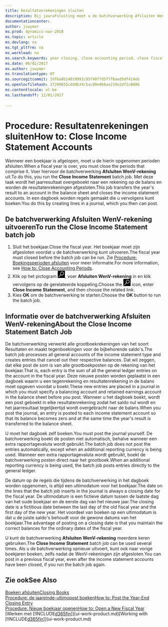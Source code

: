 ```yaml
---
title: Resultatenrekeningen sluiten
description: Bij jaarafsluiting moet u de batchverwerking Afsluiten WenV-rekening uitvoeren om de boekhoudperioden te sluiten die het boekjaar vormen.
documentationcenter: 
author: jswymer
ms.prod: dynamics-nav-2018
ms.topic: article
ms.devlang: na
ms.tgt_pltfrm: na
ms.workload: na
ms.search.keywords: year closing, close accounting period, close fiscal year, bank account detailed trial balance
ms.date: 06/02/2017
ms.author: jswymer
ms.translationtype: HT
ms.sourcegitcommit: 1dfba8b14019991c95f40ffd5f7fbaed5df414eb
ms.openlocfilehash: 37299655cdddb34c5ac09e066aa219e2df2c0d86
ms.contentlocale: nl-be
ms.lasthandoff: 12/01/2017

---
```

# <a name="how-to-close-income-statement-accounts"></a><span data-ttu-id="789d1-103">Procedure: Resultatenrekeningen sluiten</span><span class="sxs-lookup"><span data-stu-id="789d1-103">How to: Close Income Statement Accounts</span></span>
<span data-ttu-id="789d1-104">Wanneer een boekjaar is afgelopen, moet u de hierin opgenomen perioden afsluiten.</span><span class="sxs-lookup"><span data-stu-id="789d1-104">When a fiscal year is over, you must close the periods that comprise it.</span></span> <span data-ttu-id="789d1-105">Voer hiervoor de batchverwerking **Afsluiten WenV-rekening** uit.</span><span class="sxs-lookup"><span data-stu-id="789d1-105">To do this, you run the **Close Income Statement** batch job.</span></span> <span data-ttu-id="789d1-106">Met deze taak wordt het jaarresultaat overgeboekt naar een rekening op de balans en worden de resultatenrekeningen afgesloten.</span><span class="sxs-lookup"><span data-stu-id="789d1-106">This job transfers the year's result to an account in the balance sheet and closes the income statement accounts.</span></span> <span data-ttu-id="789d1-107">In een dagboek worden regels gemaakt die u vervolgens kunt boeken.</span><span class="sxs-lookup"><span data-stu-id="789d1-107">You do this by creating lines in a journal, which you then can post.</span></span>

## <a name="to-run-the-close-income-statement-batch-job"></a><span data-ttu-id="789d1-108">De batchverwerking Afsluiten WenV-rekening uitvoeren</span><span class="sxs-lookup"><span data-stu-id="789d1-108">To run the Close Income Statement batch job</span></span>
1. <span data-ttu-id="789d1-109">Sluit het boekjaar.</span><span class="sxs-lookup"><span data-stu-id="789d1-109">Close the fiscal year.</span></span> <span data-ttu-id="789d1-110">Het boekjaar moet zijn afgesloten voordat u de batchverwerking kunt uitvoeren.</span><span class="sxs-lookup"><span data-stu-id="789d1-110">The fiscal year must closed before the batch job can be run.</span></span> <span data-ttu-id="789d1-111">Zie [Procedure: Boekingsperioden afsluiten](year-close-account-periods.md) voor meer informatie.</span><span class="sxs-lookup"><span data-stu-id="789d1-111">For more information, see [How to: Close Accounting Periods](year-close-account-periods.md).</span></span>
2. <span data-ttu-id="789d1-112">Klik op het pictogram ![Zoeken naar pagina of rapport](media/ui-search/search_small.png "pictogram Zoeken naar pagina of rapport"), voer **Afsluiten WenV-rekening** in en klik vervolgens op de gerelateerde koppeling.</span><span class="sxs-lookup"><span data-stu-id="789d1-112">Choose the ![Search for Page or Report](media/ui-search/search_small.png "Search for Page or Report icon") icon, enter **Close Income Statement**, and then choose the related link.</span></span>
3. <span data-ttu-id="789d1-113">Kies **OK** om de batchverwerking te starten.</span><span class="sxs-lookup"><span data-stu-id="789d1-113">Choose the **OK** button to run the batch job.</span></span>

## <a name="about-the-close-income-statement-batch-job"></a><span data-ttu-id="789d1-114">Informatie over de batchverwerking Afsluiten WenV-rekening</span><span class="sxs-lookup"><span data-stu-id="789d1-114">About the Close Income Statement Batch Job</span></span>
<span data-ttu-id="789d1-115">De batchverwerking verwerkt alle grootboekrekeningen van het soort Resultaten en maakt tegenboekingen voor de bijbehorende saldo's.</span><span class="sxs-lookup"><span data-stu-id="789d1-115">The batch job processes all general accounts of the income statement type and creates entries that cancel out their respective balances.</span></span> <span data-ttu-id="789d1-116">Dat wil zeggen, dat elke post de som is van alle grootboekposten op de rekening van het boekjaar.</span><span class="sxs-lookup"><span data-stu-id="789d1-116">That is, each entry is the sum of all the general ledger entries on the account in the fiscal year.</span></span> <span data-ttu-id="789d1-117">Deze nieuwe posten worden geplaatst in een dagboek waarin u een tegenrekening en resultatenrekening in de balans moet opgeven voordat u boekt.</span><span class="sxs-lookup"><span data-stu-id="789d1-117">These new entries are placed in a journal in which you must specify a balancing account and retained earnings account in the balance sheet before you post.</span></span> <span data-ttu-id="789d1-118">Wanneer u het dagboek boekt, wordt een post geboekt in elke resultatenrekening zodat het saldo nul wordt en het jaarresultaat tegelijkertijd wordt overgebracht naar de balans.</span><span class="sxs-lookup"><span data-stu-id="789d1-118">When you post the journal, an entry is posted to each income statement account so that its balance becomes zero and at the same time the year's result is transferred to the balance sheet.</span></span>

<span data-ttu-id="789d1-119">U moet het dagboek zelf boeken.</span><span class="sxs-lookup"><span data-stu-id="789d1-119">You must post the journal yourself.</span></span> <span data-ttu-id="789d1-120">De batchverwerking boekt de posten niet automatisch, behalve wanneer een extra rapportagevaluta wordt gebruikt.</span><span class="sxs-lookup"><span data-stu-id="789d1-120">The batch job does not post the entries automatically, except when an additional reporting currency is being used.</span></span> <span data-ttu-id="789d1-121">Wanneer een extra rapportagevaluta wordt gebruikt, boekt de batchverwerking posten direct naar het grootboek.</span><span class="sxs-lookup"><span data-stu-id="789d1-121">When an additional reporting currency is being used, the batch job posts entries directly to the general ledger.</span></span>

<span data-ttu-id="789d1-122">De datum op de regels die tijdens de batchverwerking in het dagboek worden opgenomen, is altijd een ultimodatum voor het boekjaar.</span><span class="sxs-lookup"><span data-stu-id="789d1-122">The date on the lines that the batch job inserts in the journal is always a closing date for the fiscal year.</span></span> <span data-ttu-id="789d1-123">De ultimodatum is een fictieve datum tussen de laatste dag van het oude boekjaar en de eerste dag van het nieuwe jaar.</span><span class="sxs-lookup"><span data-stu-id="789d1-123">The closing date is a fictitious date between the last day of the old fiscal year and the first day of the new year.</span></span> <span data-ttu-id="789d1-124">Het voordeel van boeken op een ultimodatum is dat u de juiste saldo's behoudt voor de gewone datums van het boekjaar.</span><span class="sxs-lookup"><span data-stu-id="789d1-124">The advantage of posting on a closing date is that you maintain the correct balances for the ordinary dates of the fiscal year.</span></span>

<span data-ttu-id="789d1-125">U kunt de batchverwerking **Afsluiten WenV-rekening** meerdere keren gebruiken.</span><span class="sxs-lookup"><span data-stu-id="789d1-125">The **Close Income Statement** batch job can be used several times.</span></span> <span data-ttu-id="789d1-126">Als u de batchverwerking opnieuw uitvoert, kunt ook naar vorige boekjaren boeken, zelfs nadat de WenV-rekeningen zijn afgesloten.</span><span class="sxs-lookup"><span data-stu-id="789d1-126">You can post in a previous fiscal year, even after the income statement accounts have been closed, if you run the batch job again.</span></span>

## <a name="see-also"></a><span data-ttu-id="789d1-127">Zie ook</span><span class="sxs-lookup"><span data-stu-id="789d1-127">See Also</span></span>
[<span data-ttu-id="789d1-128">Boeken afsluiten</span><span class="sxs-lookup"><span data-stu-id="789d1-128">Closing Books</span></span>](year-close-books.md)  
[<span data-ttu-id="789d1-129">Procedure: de jaareinde-ultimopost boeken</span><span class="sxs-lookup"><span data-stu-id="789d1-129">How to: Post the Year-End Closing Entry</span></span>](year-how-post-year-end-close-entry.md)  
[<span data-ttu-id="789d1-130">Procedure: Nieuw boekjaar openen</span><span class="sxs-lookup"><span data-stu-id="789d1-130">How to: Open a New Fiscal Year</span></span>](finance-how-open-new-fiscal-year.md)  
<span data-ttu-id="789d1-131">[Werken met [!INCLUDE[d365fin](includes/d365fin_md.md)]](ui-work-product.md)</span><span class="sxs-lookup"><span data-stu-id="789d1-131">[Working with [!INCLUDE[d365fin](includes/d365fin_md.md)]](ui-work-product.md)</span></span>


